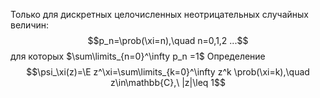 Только для дискретных целочисленных неотрицательных случайных величин:
$$p_n=\prob(\xi=n),\quad n=0,1,2 ...$$
для которых $\sum\limits_{n=0}^\infty p_n =1$
Определение
$$\psi_\xi(z)=\E z^\xi=\sum\limits_{k=0}^\infty z^k \prob(\xi=k),\quad z\in\mathbb{C},\ |z|\leq 1$$
